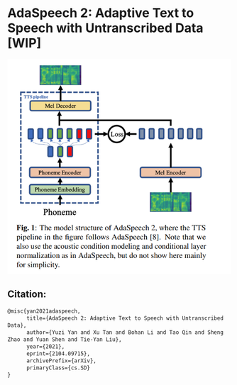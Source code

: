 # AdaSpeech 2: Adaptive Text to Speech with Untranscribed Data [WIP]
![](assets/model.PNG)
## Citation:
```editorconfig
@misc{yan2021adaspeech,
      title={AdaSpeech 2: Adaptive Text to Speech with Untranscribed Data}, 
      author={Yuzi Yan and Xu Tan and Bohan Li and Tao Qin and Sheng Zhao and Yuan Shen and Tie-Yan Liu},
      year={2021},
      eprint={2104.09715},
      archivePrefix={arXiv},
      primaryClass={cs.SD}
}
```